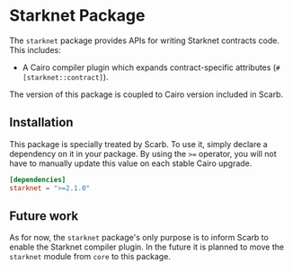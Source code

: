 # Starknet Package

The `starknet` package provides APIs for writing Starknet contracts code.
This includes:

- A Cairo compiler plugin which expands contract-specific attributes (`#[starknet::contract]`).

The version of this package is coupled to Cairo version included in Scarb.

## Installation

This package is specially treated by Scarb.
To use it, simply declare a dependency on it in your package.
By using the `>=` operator, you will not have to manually update this value on each stable Cairo upgrade.

```toml
[dependencies]
starknet = ">=2.1.0"
```

## Future work

As for now, the `starknet` package's only purpose is to inform Scarb to enable the Starknet compiler plugin.
In the future it is planned to move the `starknet` module from `core` to this package.
